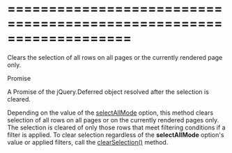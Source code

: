 <!--**
/*-------------------------------------------
    Auto-generated file. Do not modify.
-------------------------------------------

**-->
===================================================================
===================================================================

<!--shortDescription-->
Clears the selection of all rows on all pages or the currently rendered page only.
<!--/shortDescription-->

<!--returnType-->Promise<!--/returnType-->
<!--returnDescription-->
A Promise of the jQuery.Deferred object resolved after the selection is cleared.
<!--/returnDescription-->

<!--fullDescription-->
Depending on the value of the [selectAllMode]({basewidgetpath}/Configuration/selection/#selectAllMode) option, this method clears selection of all rows on all pages or on the currently rendered pages only. The selection is cleared of only those rows that meet filtering conditions if a filter is applied. To clear selection regardless of the **selectAllMode** option's value or applied filters, call the [clearSelection()]({basewidgetpath}/Methods/#clearSelection) method.
<!--/fullDescription-->